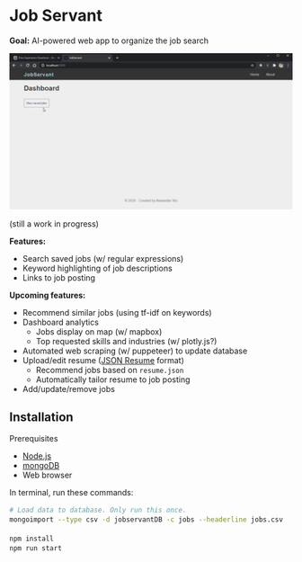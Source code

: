 # Job Servant

**Goal:** AI-powered web app to organize the job search

![jobservant_demo.gif](jobservant_demo.gif)

(still a work in progress)

**Features:**

* Search saved jobs (w/ regular expressions)
* Keyword highlighting of job descriptions
* Links to job posting

**Upcoming features:**

* Recommend similar jobs (using tf-idf on keywords)
* Dashboard analytics
  * Jobs display on map (w/ mapbox)
  * Top requested skills and industries (w/ plotly.js?)
* Automated web scraping (w/ puppeteer) to update database
* Upload/edit resume ([JSON Resume](https://jsonresume.org/) format)
  * Recommend jobs based on `resume.json`
  * Automatically tailor resume to job posting
* Add/update/remove jobs

## Installation

Prerequisites

* [Node.js](https://nodejs.org/)
* [mongoDB](https://www.mongodb.com/)
* Web browser

In terminal, run these commands:

```sh
# Load data to database. Only run this once.
mongoimport --type csv -d jobservantDB -c jobs --headerline jobs.csv

npm install
npm run start
```
